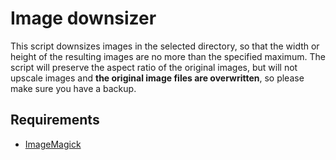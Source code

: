 # Image downsizer

This script downsizes images in the selected directory, so that the width or height of the resulting images are no more than the specified maximum. The script will preserve the aspect ratio of the original images, but will not upscale images and **the original image files are overwritten**, so please make sure you have a backup.

## Requirements

- [ImageMagick](https://imagemagick.org/index.php)
